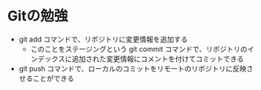 # Gitの勉強

- git add コマンドで、リポジトリに変更情報を追加する
  - このことをステージングという
 git commit コマンドで、リポジトリのインデックスに追加された変更情報にコメントを付けてコミットできる
- git push コマンドで、ローカルのコミットをリモートのリポジトリに反映させることができる
